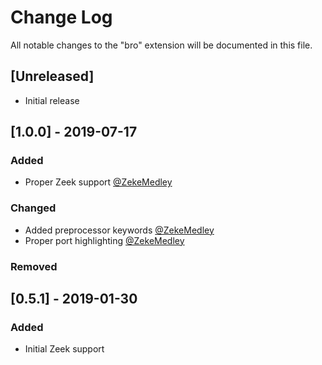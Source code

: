 # Change Log
All notable changes to the "bro" extension will be documented in this file.

## [Unreleased]
- Initial release

## [1.0.0] - 2019-07-17
### Added
- Proper Zeek support [@ZekeMedley](https://github.com/ZekeMedley)

### Changed
- Added preprocessor keywords [@ZekeMedley](https://github.com/ZekeMedley)
- Proper port highlighting  [@ZekeMedley](https://github.com/ZekeMedley)

### Removed

## [0.5.1] - 2019-01-30
### Added
- Initial Zeek support